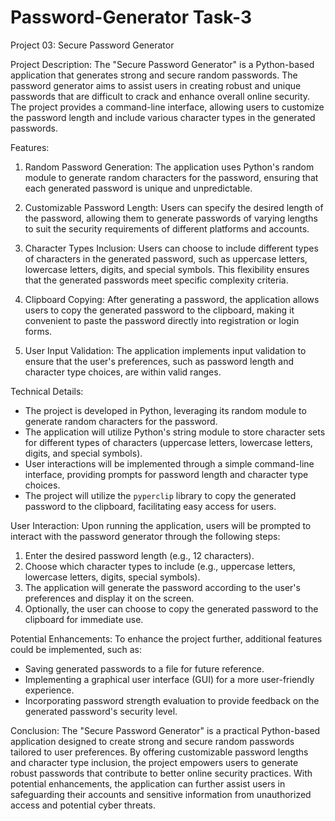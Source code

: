 # Password-Generator Task-3
Project 03:  Secure Password Generator

Project Description:
The "Secure Password Generator" is a Python-based application that generates strong and secure random passwords. The password generator aims to assist users in creating robust and unique passwords that are difficult to crack and enhance overall online security. The project provides a command-line interface, allowing users to customize the password length and include various character types in the generated passwords.

Features:
1. Random Password Generation: The application uses Python's random module to generate random characters for the password, ensuring that each generated password is unique and unpredictable.

2. Customizable Password Length: Users can specify the desired length of the password, allowing them to generate passwords of varying lengths to suit the security requirements of different platforms and accounts.

3. Character Types Inclusion: Users can choose to include different types of characters in the generated password, such as uppercase letters, lowercase letters, digits, and special symbols. This flexibility ensures that the generated passwords meet specific complexity criteria.

4. Clipboard Copying: After generating a password, the application allows users to copy the generated password to the clipboard, making it convenient to paste the password directly into registration or login forms.

5. User Input Validation: The application implements input validation to ensure that the user's preferences, such as password length and character type choices, are within valid ranges.

Technical Details:
- The project is developed in Python, leveraging its random module to generate random characters for the password.
- The application will utilize Python's string module to store character sets for different types of characters (uppercase letters, lowercase letters, digits, and special symbols).
- User interactions will be implemented through a simple command-line interface, providing prompts for password length and character type choices.
- The project will utilize the `pyperclip` library to copy the generated password to the clipboard, facilitating easy access for users.

User Interaction:
Upon running the application, users will be prompted to interact with the password generator through the following steps:
1. Enter the desired password length (e.g., 12 characters).
2. Choose which character types to include (e.g., uppercase letters, lowercase letters, digits, special symbols).
3. The application will generate the password according to the user's preferences and display it on the screen.
4. Optionally, the user can choose to copy the generated password to the clipboard for immediate use.

Potential Enhancements:
To enhance the project further, additional features could be implemented, such as:
- Saving generated passwords to a file for future reference.
- Implementing a graphical user interface (GUI) for a more user-friendly experience.
- Incorporating password strength evaluation to provide feedback on the generated password's security level.

Conclusion:
The "Secure Password Generator" is a practical Python-based application designed to create strong and secure random passwords tailored to user preferences. By offering customizable password lengths and character type inclusion, the project empowers users to generate robust passwords that contribute to better online security practices. With potential enhancements, the application can further assist users in safeguarding their accounts and sensitive information from unauthorized access and potential cyber threats.
